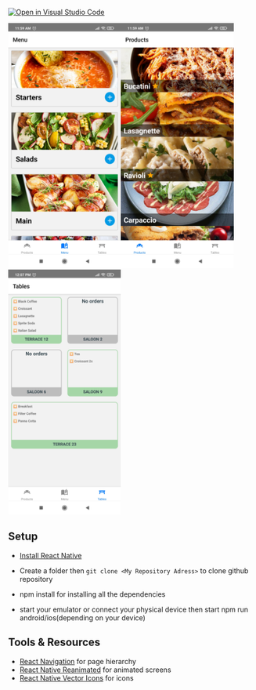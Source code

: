 [![Open in Visual Studio Code](https://classroom.github.com/assets/open-in-vscode-f059dc9a6f8d3a56e377f745f24479a46679e63a5d9fe6f495e02850cd0d8118.svg)](https://classroom.github.com/online_ide?assignment_repo_id=6521769&assignment_repo_type=AssignmentRepo)

<img src="images/../src/images/Menu.jpg" height="500"><img src="images/../src/images/Products.jpg" height="500"><img src="images/../src/images/Tables.jpg" height="500">

## Setup

- [Install React Native](https://reactnative.dev/docs/environment-setup)

- Create a folder then `git clone <My Repository Adress>` to clone github repository

- npm install for installing all the dependencies

- start your emulator or connect your physical device then start npm run android/ios(depending on your device)

## Tools & Resources

- [React Navigation](https://reactnavigation.org/) for page hierarchy
- [React Native Reanimated](https://docs.swmansion.com/react-native-reanimated/) for animated screens
- [React Native Vector Icons](https://github.com/oblador/react-native-vector-icons) for icons
